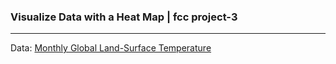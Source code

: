 ### Visualize Data with a Heat Map | fcc project-3
---

Data: [Monthly Global Land-Surface Temperature](https://raw.githubusercontent.com/freeCodeCamp/ProjectReferenceData/master/global-temperature.json)